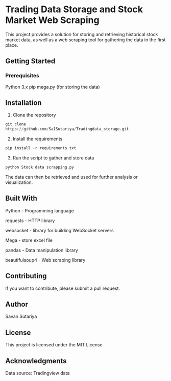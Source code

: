 # Trading Data Storage and Stock Market Web Scraping

This project provides a solution for storing and retrieving historical stock market data, as well as a web scraping tool for gathering the data in the first place.

## Getting Started

### Prerequisites

Python 3.x
pip
mega.py (for storing the data)

## Installation

1. Clone the repository

```python 
git clone
https://github.com/Sa1Sutariya/Tradingdata_storage.git
```

2. Install the requirements

```python 
pip install -r requirements.txt 
```

3. Run the script to gather and store data
```python
python Stock data scrapping.py 
```

The data can then be retrieved and used for further analysis or visualization.

## Built With

Python - Programming language

requests - HTTP library

websocket - library for building WebSocket servers

Mega - store excel file

pandas - Data manipulation library

beautifulsoup4 - Web scraping library

## Contributing

If you want to contribute, please submit a pull request.

## Author

Savan Sutariya

## License

This project is licensed under the MIT License

## Acknowledgments

Data source: Tradingview data

